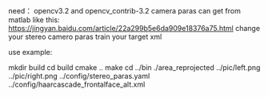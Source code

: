 need： opencv3.2 and opencv_contrib-3.2
camera paras can get from matlab like this: https://jingyan.baidu.com/article/22a299b5e6da909e18376a75.html
change your stereo camero paras
train your target xml

use example:

mkdir build 
cd build
cmake ..
make
cd ../bin
./area_reprojected ../pic/left.png ../pic/right.png ../config/stereo_paras.yaml ../config/haarcascade_frontalface_alt.xml
